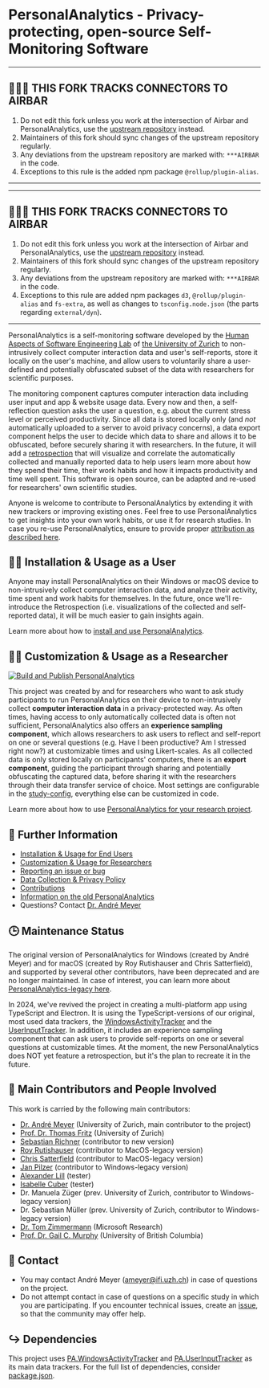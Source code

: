 # PersonalAnalytics - Privacy-protecting, open-source Self-Monitoring Software

---

## 🚨🚨🚨 THIS FORK TRACKS CONNECTORS TO AIRBAR
1. Do not edit this fork unless you work at the intersection of Airbar and PersonalAnalytics, use the [upstream repository](https://github.com/HASEL-UZH/PersonalAnalytics) instead.
2. Maintainers of this fork should sync changes of the upstream repository regularly.
3. Any deviations from the upstream repository are marked with: `***AIRBAR` in the code.
4. Exceptions to this rule is the added npm package `@rollup/plugin-alias`.

---

---

## 🚨🚨🚨 THIS FORK TRACKS CONNECTORS TO AIRBAR
1. Do not edit this fork unless you work at the intersection of Airbar and PersonalAnalytics, use the [upstream repository](https://github.com/HASEL-UZH/PersonalAnalytics) instead.
2. Maintainers of this fork should sync changes of the upstream repository regularly.
3. Any deviations from the upstream repository are marked with: `***AIRBAR` in the code.
4. Exceptions to this rule are added npm packages `d3`, `@rollup/plugin-alias` and `fs-extra`, as well as changes to `tsconfig.node.json` (the parts regarding `external/dyn`).

---

PersonalAnalytics is a self-monitoring software developed by the [Human Aspects of Software Engineering Lab](https://hasel.dev) of [the University of Zurich](https://www.uzh.ch) to non-intrusively collect computer interaction data and user's self-reports, store it locally on the user's machine, and allow users to voluntarily share a user-defined and potentially obfuscated subset of the data with researchers for scientific purposes.

The monitoring component captures computer interaction data including user input and app & website usage data. Every now and then, a self-reflection question asks the user a question, e.g. about the current stress level or perceived productivity. Since all data is stored locally only (and _not_ automatically uploaded to a server to avoid privacy concerns), a data export component helps the user to decide which data to share and allows it to be obfuscated, before securely sharing it with researchers. In the future, it will add a [retrospection]([url](https://www.andre-meyer.ch/CSCW18)) that will visualize and correlate the automatically collected and manually reported data to help users learn more about how they spend their time, their work habits and how it impacts productivity and time well spent. This software is open source, can be adapted and re-used for researchers' own scientific studies.

Anyone is welcome to contribute to PersonalAnalytics by extending it with new trackers or improving existing ones. Feel free to use PersonalAnalytics to get insights into your own work habits, or use it for research studies. In case you re-use PersonalAnalytics, ensure to provide proper [attribution as described here](./documentation/RESEARCH.md).


## 🧑‍💻 Installation & Usage as a User
Anyone may install PersonalAnalytics on their Windows or macOS device to non-intrusively collect computer interaction data, and analyze their activity, time spent and work habits for themselves. In the future, once we'll re-introduce the Retrospection (i.e. visualizations of the collected and self-reported data), it will be much easier to gain insights again.

Learn more about how to [install and use PersonalAnalytics](./documentation/INSTALLATION.md).

## 👩‍🔬 Customization & Usage as a Researcher
[![Build and Publish PersonalAnalytics](https://github.com/HASEL-UZH/PersonalAnalytics/actions/workflows/build.yml/badge.svg)](https://github.com/HASEL-UZH/PersonalAnalytics/actions/workflows/build.yml)

This project was created by and for researchers who want to ask study participants to run PersonalAnalytics on their device to non-intrusively collect **computer interaction data** in a privacy-protected way. As often times, having access to only automatically collected data is often not sufficient, PersonalAnalytics also offers an **experience sampling component**, which allows researchers to ask users to reflect and self-report on one or several questions (e.g. Have I been productive? Am I stressed right now?) at customizable times and using Likert-scales. As all collected data is only stored locally on participants' computers, there is an **export component**, guiding the participant through sharing and potentially obfuscating the captured data, before sharing it with the researchers through their data transfer service of choice. Most settings are configurable in the [study-config]([url](https://github.com/HASEL-UZH/PersonalAnalytics/blob/feature/electron/src/electron/shared/study.config.ts)), everything else can be customized in code.

Learn more about how to use [PersonalAnalytics for your research project](./documentation/RESEARCH.md).

## 📖 Further Information
- [Installation & Usage for End Users](./documentation/INSTALLATION.md)
- [Customization & Usage for Researchers](./documentation/RESEARCH.md)
- [Reporting an issue or bug](https://github.com/HASEL-UZH/PersonalAnalytics/issues)
- [Data Collection & Privacy Policy](./documentation/PRIVACY.md)
- [Contributions](./documentation/RESEARCH.md#contributions-guide)
- [Information on the old PersonalAnalytics](./documentation/LEGACY.md)
- Questions? Contact [Dr. André Meyer](mailto:ameyer@ifi.uzh.ch)


## 🕒 Maintenance Status
The original version of PersonalAnalytics for Windows (created by André Meyer) and for macOS (created by Roy Rutishauser and Chris Satterfield), and supported by several other contributors, have been deprecated and are no longer maintained. In case of interest, you can learn more about [PersonalAnalytics-legacy here](./documentation/LEGACY.md).

In 2024, we've revived the project in creating a multi-platform app using TypeScript and Electron. It is using the TypeScript-versions of our original, most used data trackers, the [WindowsActivityTracker](https://github.com/HASEL-UZH/PA.WindowsActivityTracker/tree/main/typescript) and the [UserInputTracker](https://github.com/HASEL-UZH/PA.UserInputTracker/tree/main/typescript). In addition, it includes an experience sampling component that can ask users to provide self-reports on one or several questions at customizable times. At the moment, the new PersonalAnalytics does NOT yet feature a retrospection, but it's the plan to recreate it in the future.


## 🙂 Main Contributors and People Involved
This work is carried by the following main contributors: 
- [Dr. André Meyer](https://www.andre-meyer.ch) (University of Zurich, main contributor to the project)
- [Prof. Dr. Thomas Fritz](http://www.ifi.uzh.ch/en/seal/people/fritz.html) (University of Zurich)
- [Sebastian Richner](https://github.com/SRichner) (contributor to new version)
- [Roy Rutishauser](https://github.com/royru) (contributor to MacOS-legacy version)
- [Chris Satterfield](https://github.com/csatterfield) (contributor to MacOS-legacy version)
- [Jan Pilzer](https://github.com/hirse) (contributor to Windows-legacy version)
- [Alexander Lill](https://github.com/alexanderlill) (tester)
- [Isabelle Cuber](https://github.com/isicu) (tester)
- Dr. Manuela Züger (prev. University of Zurich, contributor to Windows-legacy version)
- Dr. Sebastian Müller (prev. University of Zurich, contributor to Windows-legacy version)
- [Dr. Tom Zimmermann](https://www.microsoft.com/en-us/research/people/tzimmer/) (Microsoft Research)
- [Prof. Dr. Gail C. Murphy](https://blogs.ubc.ca/gailcmurphy/) (University of British Columbia)


## 📨 Contact
- You may contact André Meyer (ameyer@ifi.uzh.ch) in case of questions on the project.
- Do not attempt contact in case of questions on a specific study in which you are participating. If you encounter technical issues, create an [issue](https://github.com/HASEL-UZH/PersonalAnalytics/issues), so that the community may offer help.


## ↪️ Dependencies
This project uses [PA.WindowsActivityTracker](https://github.com/HASEL-UZH/PA.WindowsActivityTracker) and [PA.UserInputTracker](https://github.com/HASEL-UZH/PA.UserInputTracker/) as its main data trackers.
For the full list of dependencies, consider [package.json](./src/electron/package.json).
